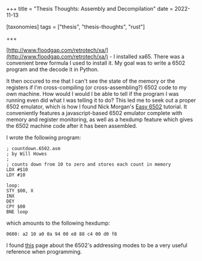 +++
title = "Thesis Thoughts: Assembly and Decompilation"
date = 2022-11-13

[taxonomies]
tags = ["thesis", "thesis-thoughts", "rust"]

+++

[http://www.floodgap.com/retrotech/xa/](http://www.floodgap.com/retrotech/xa/) - I installed xa65. There was a convenient brew formula I used to install it. My goal was to write a 6502 program and the decode it in Python.

It then occured to me that I can't see the state of the memory or the registers if I'm cross-compiling (or cross-assembling?) 6502 code to my own machine. How would I would I be able to tell if the program I was running even did what I was telling it to do? This led me to seek out a proper 6502 emulator, which is how I found Nick Morgan's [Easy 6502](https://skilldrick.github.io/easy6502/) tutorial. It conveniently features a javascript-based 6502 emulator complete with memory and register monitoring, as well as a hexdump feature which gives the 6502 machine code after it has been assembled.

I wrote the following program:

```assembly
; countdown.6502.asm
; by Will Howes
;
; counts down from 10 to zero and stores each count in memory
LDX #$10
LDY #10

loop:
STY $00, X
INX
DEY
CPY $00
BNE loop
```

which amounts to the following hexdump:

```
0600: a2 10 a0 0a 94 00 e8 88 c4 00 d0 f8
```

I found [this](http://www.emulator101.com/6502-addressing-modes.html) page about the 6502's addressing modes to be a very useful reference when programming.

